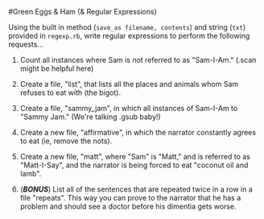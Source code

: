 #Green Eggs & Ham (& Regular Expressions)

Using the built in method (`save_as filename, contents`) and string (`txt`) provided in `regexp.rb`, write regular expressions to perform the following requests...

1. Count all instances where Sam is not referred to as "Sam-I-Am."  (.scan might be helpful here)
2. Create a file, "list", that lists all the places and animals whom Sam refuses to eat with (the bigot).
3. Create a file, "sammy_jam", in which all instances of Sam-I-Am to "Sammy Jam." (We're talking .gsub baby!)
4. Create a new file, "affirmative", in which the narrator constantly agrees to eat (ie, remove the nots).
5. Create a new file, "matt", where "Sam" is "Matt," and is referred to as "Matt-I-Say", and the narrator is being forced to eat "coconut oil and lamb".

6. (***BONUS***) List all of the sentences that are repeated twice in a row in a file "repeats". This way you can prove to the narrator that he has a problem and should see a doctor before his dimentia gets worse.